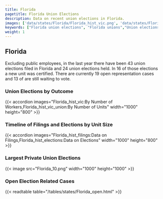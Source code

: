 ```yaml
---
title: Florida
pagetitle: Florida Union Elections
description: Data on recent union elections in Florida.
images: ['data/states/Florida/Florida_hist_vic.png', 'data/states/Florida/Florida_hist_size.png', 'data/states/Florida/Florida_10.png']
keywords: ["Florida union elections", "Florida unions","Union elections"]
weight: 1
---
```

##  Florida

Excluding public employees, in the last year there have been 43 union elections filed in Florida and 24 union elections held. In 16 of those elections a new unit was certified. There are currently 19 open representation cases and 13 of are still waiting to vote.

### Union Elections by Outcome
{{< accordion images="Florida_hist_vic:By Number of Workers,Florida_hist_vic_union:By Number of Units" width="1000" height="800" >}}

### Timeline of Filings and Elections by Unit Size
{{< accordion images="Florida_hist_filings:Data on Filings,Florida_hist_elections:Data on Elections" width="1000" height="800" >}}

### Largest Private Union Elections
{{< image src="Florida_10.png" width="1000" height="1000"  >}}

### Open Election Related Cases
{{< readtable table="/tables/states/Florida_open.html" >}}


